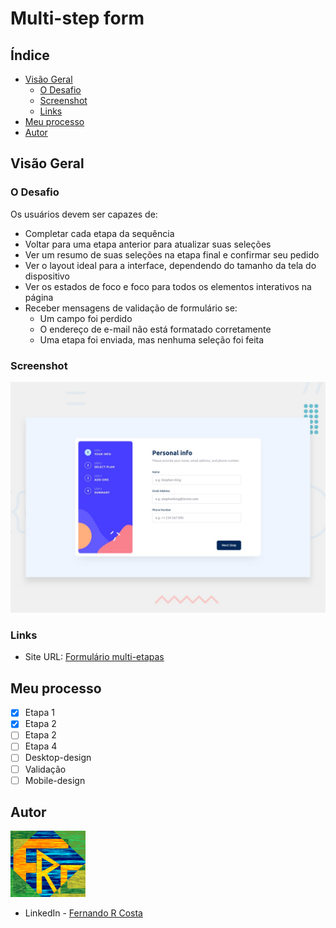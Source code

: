 # Multi-step form

## Índice

- [Visão Geral](#visão-geral)
  - [O Desafio](#o-desafio)
  - [Screenshot](#screenshot)
  - [Links](#links)
- [Meu processo](#meu-processo)
- [Autor](#autor)

## Visão Geral

### O Desafio

Os usuários devem ser capazes de:

- Completar cada etapa da sequência
- Voltar para uma etapa anterior para atualizar suas seleções
- Ver um resumo de suas seleções na etapa final e confirmar seu pedido
- Ver o layout ideal para a interface, dependendo do tamanho da tela do dispositivo
- Ver os estados de foco e foco para todos os elementos interativos na página
- Receber mensagens de validação de formulário se:
   - Um campo foi perdido
   - O endereço de e-mail não está formatado corretamente
   - Uma etapa foi enviada, mas nenhuma seleção foi feita

### Screenshot

![](./design/desktop-preview.jpg)

### Links

- Site URL: [Formulário multi-etapas](https://multi-step-form-eight-alpha.vercel.app/)

## Meu processo

- [x] Etapa 1
- [x] Etapa 2
- [ ] Etapa 2
- [ ] Etapa 4
- [ ] Desktop-design
- [ ] Validação
- [ ] Mobile-design

## Autor

<img src="./assets/images/FRC.gif" width=120px>

- LinkedIn - [Fernando R Costa](https://www.linkedin.com/in/fernando-r-costa/)